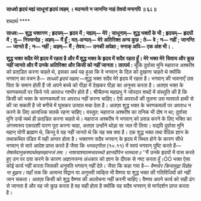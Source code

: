 **साधवो हृदयं मह्यं साधूनां हृदयं त्वहम् ।** **मदन्यत्ते न जानन्ति नाहं तेवयो मनागपि ॥ ६८॥** 

शब्दार्थ **** 

**साधव:—** **शुद्ध भक्तगण** **; हृदयम्—** **हृदय में** **; मह्यम्—** **मेरे** **; साधूनाम्—** **शुद्ध भक्तों के भी** **; हृदयम्—** **हृदयों में** **; तु—** **निस्सन्देह** **; अहम्—** **मैं हूँ** **; मत्-अन्यत्—** **मेरे अतिरिक्त अन्य कुछ** **; ते—** **वे** **; न—** **नहीं** **; जानन्ति—** **जानते हैं** **; न—** **नहीं** **; अहम्—** **मैं** **; तेवय:—** **उनकी अपेक्षा** **;** **मनाक् अपि—** **एक अंश भी।** **.** 

**शुद्ध भक्त सदैव मेरे हृदय में रहता है और मैं शुद्ध भक्त के हृदय में सदैव रहता हूँ। मेरे भक्त मेरे** **सिवाय और कुछ नहीं जानते और मैं उनके अतिरिक्त और किसी को नहीं जानता।** **तात्पर्य :** चूँकि दुर्वासा मुनि महाराज अश्बरीष को प्रताडि़त करना चाहते थे, इसका अर्थ यह हुआ कि वे भगवान् के दिल को दुखाना चाहते थे क्योंकि भगवान् का वचन है— *साधवो हृदयं मह्यम्* —शुद्ध भक्त सदैव मेरे हृदय में रहता है। भगवान् की भावनाएँ उस पिता के समान होती हैं जो अपने बच्चे को पीड़ा में देखकर पीड़ा का अनुभव करता है। अतएव भक्त के चरणकमलों पर किये गये अपराध गश्भीर होते हैं। श्रीचैतन्य महाप्रभु ने जोरदार शब्दों में संस्तुति की है कि किसी को भक्त के चरणकमलों पर अपराध नहीं करना चाहिए। ऐसे अपराधों की तुलना उस मतवाले हाथी से की जा सकती है जो बगीचे में घुसकर उत्पात मचा देता है। अतएव शुद्ध भक्त के चरणकमलों पर अपराध न करने के लिए अत्यधिक सतर्क रहना चाहिए। वस्तुत: महाराज अश्बरीष का तनिक भी दोष न था; दुर्वासा मुनि उन्हें व्यर्थ ही प्रताडि़त करना चाहते थे। महाराज अश्बरीष ने भगवान् को प्रसन्न करने के लिए भक्ति का अंगस्वरूप एकादशी पारण पूरा करना चाहा, अतएव उन्होंने थोड़ा सा जल पी लिया। यद्यपि दुर्वासा मुनि महान् योगी ब्राह्मण थे, किन्तु वे यह नहीं जानते थे कि यह सब क्या है। एक शुद्ध भक्त तथा वैदिक ज्ञान के तथाकथित पंडित में यही अन्तर होता है। भक्तगण सदैव भगवान् के हृदय में स्थित होने के कारण सीधे भगवान् से सारे आदेश प्राप्त करते हैं जैसा कि *भगवद्गीता* (१०.११) में स्वयं भगवान् पुष्टि करते हैं— *तेषामेवानुकश्पार्थमहमज्ञानजं तम:।* *नाशयाश्यात्मभावस्थो ज्ञानदीपेन भास्वता॥* ''मैं उनके हृदयों में वास करते हुए उन पर दया करने के कारण अज्ञानजन्य अंधकार को ज्ञान के दीपक से नष्ट करता हूँ।ÓÓ भक्त ऐसा कोई कार्य नहीं करता जिसकी अनुमति भगवान् नहीं देते। जैसा कि कहा गया है— *वैष्णवेर क्रियामुद्रा विज्ञेह ना बुझय।* यहाँ तक कि अत्यन्त विद्वान या अनुभवी व्यकि्त भी वैष्णव या शुद्ध भक्त की गतिविधियों को नहीं जान सकता। अतएव किसी को शुद्ध वैष्णव की आलोचना नहीं करनी चाहिए। वैष्णव अपने कार्य को सही ढंग से जानता है और वह जो कुछ करता है वह सही होता है क्योंकि वह सदैव भगवान् से मार्गदर्शन प्राप्त करता है।  